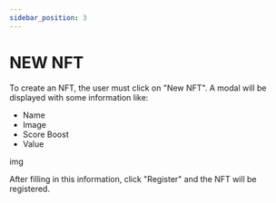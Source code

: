 ```yaml
---
sidebar_position: 3
---
```


# NEW NFT

To create an NFT, the user must click on "New NFT". A modal will be displayed with some information like:

- Name
- Image
- Score Boost
- Value

img

After filling in this information, click "Register" and the NFT will be registered.
